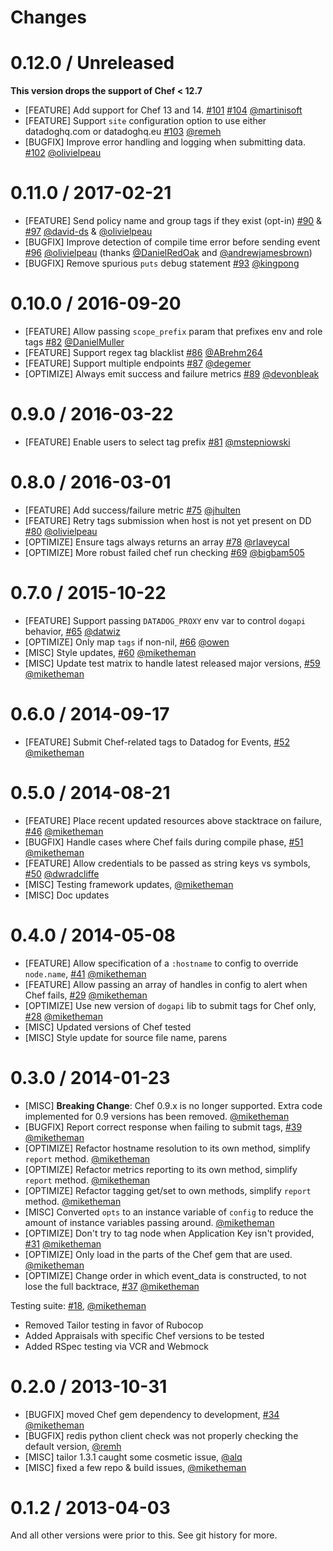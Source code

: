 Changes
=======

# 0.12.0 / Unreleased

**This version drops the support of Chef < 12.7**

* [FEATURE] Add support for Chef 13 and 14. [#101][] [#104][] [@martinisoft][]
* [FEATURE] Support `site` configuration option to use either datadoghq.com or datadoghq.eu [#103][] [@remeh][]
* [BUGFIX] Improve error handling and logging when submitting data. [#102][] [@olivielpeau][]

# 0.11.0 / 2017-02-21

* [FEATURE] Send policy name and group tags if they exist (opt-in) [#90][] & [#97][] [@david-ds][] & [@olivielpeau][]
* [BUGFIX] Improve detection of compile time error before sending event [#96][] [@olivielpeau][] (thanks [@DanielRedOak][] and [@andrewjamesbrown][])
* [BUGFIX] Remove spurious `puts` debug statement [#93][] [@kingpong][]

# 0.10.0 / 2016-09-20

* [FEATURE] Allow passing `scope_prefix` param that prefixes env and role tags [#82][] [@DanielMuller][]
* [FEATURE] Support regex tag blacklist [#86][] [@ABrehm264][]
* [FEATURE] Support multiple endpoints [#87][] [@degemer][]
* [OPTIMIZE] Always emit success and failure metrics [#89][] [@devonbleak][]

# 0.9.0 / 2016-03-22

* [FEATURE] Enable users to select tag prefix [#81][] [@mstepniowski][]

# 0.8.0 / 2016-03-01

* [FEATURE] Add success/failure metric [#75][] [@jhulten][]
* [FEATURE] Retry tags submission when host is not yet present on DD [#80][] [@olivielpeau][]
* [OPTIMIZE] Ensure tags always returns an array [#78][] [@rlaveycal][]
* [OPTIMIZE] More robust failed chef run checking [#69][] [@bigbam505][]

# 0.7.0 / 2015-10-22

* [FEATURE] Support passing `DATADOG_PROXY` env var to control `dogapi` behavior, [#65][] [@datwiz][]
* [OPTIMIZE] Only map `tags` if non-nil, [#66][] [@owen][]
* [MISC] Style updates, [#60][] [@miketheman][]
* [MISC] Update test matrix to handle latest released major versions, [#59][] [@miketheman][]

# 0.6.0 / 2014-09-17

* [FEATURE] Submit Chef-related tags to Datadog for Events, [#52][] [@miketheman][]

# 0.5.0 / 2014-08-21

* [FEATURE] Place recent updated resources above stacktrace on failure, [#46][] [@miketheman][]
* [BUGFIX] Handle cases where Chef fails during compile phase, [#51][] [@miketheman][]
* [FEATURE] Allow credentials to be passed as string keys vs symbols, [#50][] [@dwradcliffe][]
* [MISC] Testing framework updates, [@miketheman][]
* [MISC] Doc updates

# 0.4.0 / 2014-05-08

* [FEATURE] Allow specification of a `:hostname` to config to override `node.name`, [#41][] [@miketheman][]
* [FEATURE] Allow passing an array of handles in config to alert when Chef fails, [#29][] [@miketheman][]
* [OPTIMIZE] Use new version of `dogapi` lib to submit tags for Chef only, [#28][] [@miketheman][]
* [MISC] Updated versions of Chef tested
* [MISC] Style update for source file name, parens

# 0.3.0 / 2014-01-23

* [MISC] **Breaking Change**: Chef 0.9.x is no longer supported. Extra code implemented for 0.9 versions has been removed. [@miketheman][]
* [BUGFIX] Report correct response when failing to submit tags, [#39][] [@miketheman][]
* [OPTIMIZE] Refactor hostname resolution to its own method, simplify `report` method. [@miketheman][]
* [OPTIMIZE] Refactor metrics reporting to its own method, simplify `report` method. [@miketheman][]
* [OPTIMIZE] Refactor tagging get/set to own methods, simplify `report` method. [@miketheman][]
* [MISC] Converted `opts` to an instance variable of `config` to reduce the amount of instance variables passing around. [@miketheman][]
* [OPTIMIZE] Don't try to tag node when Application Key isn't provided, [#31][] [@miketheman][]
* [OPTIMIZE] Only load in the parts of the Chef gem that are used. [@miketheman][]
* [OPTIMIZE] Change order in which event_data is constructed, to not lose the full backtrace, [#37][] [@miketheman][]

Testing suite: [#18][], [@miketheman][]
* Removed Tailor testing in favor of Rubocop
* Added Appraisals with specific Chef versions to be tested
* Added RSpec testing via VCR and Webmock

# 0.2.0 / 2013-10-31

* [BUGFIX] moved Chef gem dependency to development, [#34][] [@miketheman][]
* [BUGFIX] redis python client check was not properly checking the default version, [@remh][]
* [MISC] tailor 1.3.1 caught some cosmetic issue, [@alq][]
* [MISC] fixed a few repo & build issues, [@miketheman][]

# 0.1.2 / 2013-04-03

And all other versions were prior to this. See git history for more.

<!--- The following link definition list is generated by PimpMyChangelog --->
[#18]: https://github.com/DataDog/chef-handler-datadog/issues/18
[#28]: https://github.com/DataDog/chef-handler-datadog/issues/28
[#29]: https://github.com/DataDog/chef-handler-datadog/issues/29
[#31]: https://github.com/DataDog/chef-handler-datadog/issues/31
[#34]: https://github.com/DataDog/chef-handler-datadog/issues/34
[#37]: https://github.com/DataDog/chef-handler-datadog/issues/37
[#39]: https://github.com/DataDog/chef-handler-datadog/issues/39
[#41]: https://github.com/DataDog/chef-handler-datadog/issues/41
[#46]: https://github.com/DataDog/chef-handler-datadog/issues/46
[#50]: https://github.com/DataDog/chef-handler-datadog/issues/50
[#51]: https://github.com/DataDog/chef-handler-datadog/issues/51
[#52]: https://github.com/DataDog/chef-handler-datadog/issues/52
[#59]: https://github.com/DataDog/chef-handler-datadog/issues/59
[#60]: https://github.com/DataDog/chef-handler-datadog/issues/60
[#65]: https://github.com/DataDog/chef-handler-datadog/issues/65
[#66]: https://github.com/DataDog/chef-handler-datadog/issues/66
[#69]: https://github.com/DataDog/chef-handler-datadog/issues/69
[#75]: https://github.com/DataDog/chef-handler-datadog/issues/75
[#78]: https://github.com/DataDog/chef-handler-datadog/issues/78
[#80]: https://github.com/DataDog/chef-handler-datadog/issues/80
[#81]: https://github.com/DataDog/chef-handler-datadog/issues/81
[#82]: https://github.com/DataDog/chef-handler-datadog/issues/82
[#86]: https://github.com/DataDog/chef-handler-datadog/issues/86
[#87]: https://github.com/DataDog/chef-handler-datadog/issues/87
[#89]: https://github.com/DataDog/chef-handler-datadog/issues/89
[#90]: https://github.com/DataDog/chef-handler-datadog/issues/90
[#93]: https://github.com/DataDog/chef-handler-datadog/issues/93
[#96]: https://github.com/DataDog/chef-handler-datadog/issues/96
[#97]: https://github.com/DataDog/chef-handler-datadog/issues/97
[#101]: https://github.com/DataDog/chef-handler-datadog/issues/101
[#102]: https://github.com/DataDog/chef-handler-datadog/issues/102
[#103]: https://github.com/DataDog/chef-handler-datadog/issues/103
[#104]: https://github.com/DataDog/chef-handler-datadog/issues/104
[@ABrehm264]: https://github.com/ABrehm264
[@DanielMuller]: https://github.com/DanielMuller
[@DanielRedOak]: https://github.com/DanielRedOak
[@alq]: https://github.com/alq
[@andrewjamesbrown]: https://github.com/andrewjamesbrown
[@bigbam505]: https://github.com/bigbam505
[@datwiz]: https://github.com/datwiz
[@david-ds]: https://github.com/david-ds
[@degemer]: https://github.com/degemer
[@devonbleak]: https://github.com/devonbleak
[@dwradcliffe]: https://github.com/dwradcliffe
[@jhulten]: https://github.com/jhulten
[@kingpong]: https://github.com/kingpong
[@martinisoft]: https://github.com/martinisoft
[@miketheman]: https://github.com/miketheman
[@mstepniowski]: https://github.com/mstepniowski
[@olivielpeau]: https://github.com/olivielpeau
[@owen]: https://github.com/owen
[@remh]: https://github.com/remh
[@remeh]: https://github.com/remeh
[@rlaveycal]: https://github.com/rlaveycal
